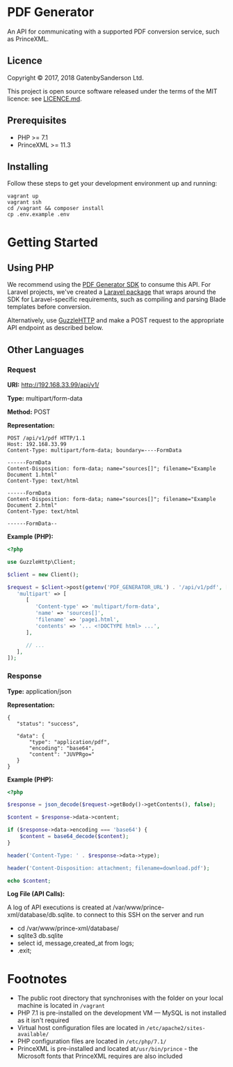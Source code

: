# PDF Generator

An API for communicating with a supported PDF conversion service, such as PrinceXML.

## Licence

Copyright &copy; 2017, 2018 GatenbySanderson Ltd.

This project is open source software released under the terms of the MIT licence: see [LICENCE.md](LICENCE.md).

## Prerequisites

* PHP >= 7.1
* PrinceXML >= 11.3

## Installing

Follow these steps to get your development environment up and running:

```
vagrant up
vagrant ssh
cd /vagrant && composer install
cp .env.example .env
```

# Getting Started

## Using PHP

We recommend using the [PDF Generator SDK](https://github.com/gatenbysanderson/pdf-generator-sdk) to consume this API. For Laravel projects, we've created a [Laravel package](https://github.com/gatenbysanderson/laravel-pdf-generator) that wraps around the SDK for Laravel-specific requirements, such as compiling and parsing Blade templates before conversion.

Alternatively, use [GuzzleHTTP](http://docs.guzzlephp.org/en/stable/) and make a POST request to the appropriate API endpoint as described below.

## Other Languages

### Request

**URI:** http://192.168.33.99/api/v1/

**Type:** multipart/form-data

**Method:** POST

**Representation:**

```
POST /api/v1/pdf HTTP/1.1
Host: 192.168.33.99
Content-Type: multipart/form-data; boundary=----FormData

------FormData
Content-Disposition: form-data; name="sources[]"; filename="Example Document 1.html"
Content-Type: text/html

------FormData
Content-Disposition: form-data; name="sources[]"; filename="Example Document 2.html"
Content-Type: text/html

------FormData--
```

**Example (PHP):**

```php
<?php

use GuzzleHttp\Client;

$client = new Client();

$request = $client->post(getenv('PDF_GENERATOR_URL') . '/api/v1/pdf', [
   'multipart' => [
      [
         'Content-type' => 'multipart/form-data',
         'name' => 'sources[]',
         'filename' => 'page1.html',
         'contents' => '... <!DOCTYPE html> ...',
      ],

      // ...
   ],
]);
```

### Response

**Type:** application/json

**Representation:**

```
{
   "status": "success",

   "data": {
       "type": "application/pdf",
       "encoding": "base64",
       "content": "JUVPRgo="
   }
}
```

**Example (PHP):**

```php
<?php

$response = json_decode($request->getBody()->getContents(), false);

$content = $response->data->content;

if ($response->data->encoding === 'base64') {
    $content = base64_decode($content);
}

header('Content-Type: ' . $response->data->type);

header('Content-Disposition: attachment; filename=download.pdf');

echo $content;
```

**Log File (API Calls):**

A log of API executions is created at /var/www/prince-xml/database/db.sqlite.
to connect to this SSH on the server and run 
- cd /var/www/prince-xml/database/
- sqlite3 db.sqlite
- select id, message,created_at  from logs;
- .exit;

 
# Footnotes

* The public root directory that synchronises with the folder on your local machine is located in `/vagrant`
* PHP 7.1 is pre-installed on the development VM — MySQL is not installed as it isn't required
* Virtual host configuration files are located in `/etc/apache2/sites-available/`
* PHP configuration files are located in `/etc/php/7.1/`
* PrinceXML is pre-installed and located at`/usr/bin/prince` - the Microsoft fonts that PrinceXML requires are also included
